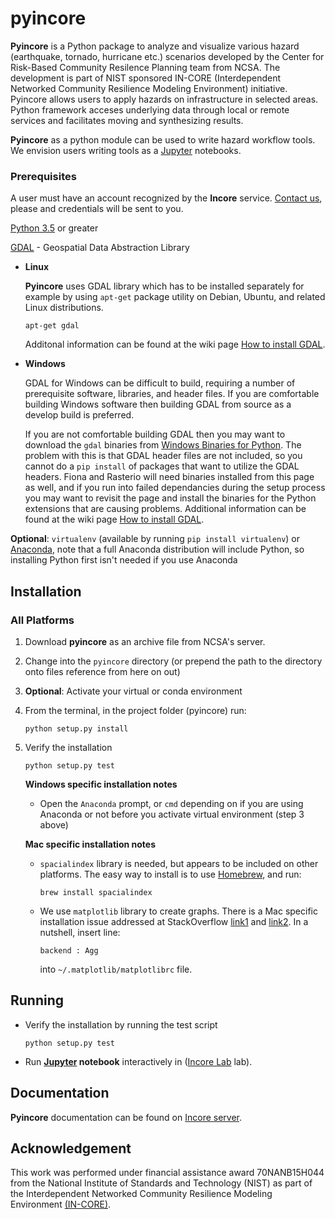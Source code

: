 # pyincore

**Pyincore** is a Python package to analyze and visualize various hazard (earthquake, tornado, hurricane etc.) 
scenarios developed by the Center for Risk-Based Community Resilence Planning team from NCSA. 
The development is part of NIST sponsored IN-CORE (Interdependent Networked Community Resilience Modeling 
Environment) initiative. Pyincore allows users to apply hazards on infrastructure in selected areas. 
Python framework acceses underlying data through local or remote services and facilitates moving 
and synthesizing results.
                      
**Pyincore** as a python module can be used to write hazard workflow tools. We envision users writing tools 
as a [Jupyter](https://jupyter.org/) notebooks.

### Prerequisites

A user must have an account recognized by the **Incore** service. [Contact us](https://incore.ncsa.illinois.edu), please 
and credentials will be sent to you.

[Python 3.5](https://www.python.org) or greater

[GDAL](https://www.gdal.org) - Geospatial Data Abstraction Library

- **Linux** 

    **Pyincore** uses GDAL library which has to be installed separately for example by using `apt-get` package utility 
    on Debian, Ubuntu, and related Linux distributions.
    ```
    apt-get gdal
    ```
    Additonal information can be found  at the wiki page [How to install GDAL](https://github.com/domlysz/BlenderGIS/wiki/How-to-install-GDAL).
- **Windows**

    GDAL for Windows can be difficult to build, requiring a number of prerequisite software, libraries, and header files. 
    If you are comfortable building Windows software then building GDAL from source as a develop build is preferred.
    
    If you are not comfortable building GDAL then you may want to download the `gdal` binaries 
    from [Windows Binaries for Python](https://www.lfd.uci.edu/~gohlke/pythonlibs/). 
    The problem with this is that GDAL header files 
    are not included, so you cannot do a `pip install` of packages that want to utilize 
    the GDAL headers. Fiona and Rasterio will need binaries installed from this page as well, 
    and if you run into failed dependancies during the setup process you may want to revisit 
    the page and install the binaries for the Python extensions that are causing problems. 
    Additional information can be found at the wiki page [How to install GDAL](https://github.com/domlysz/BlenderGIS/wiki/How-to-install-GDAL).


**Optional**: `virtualenv` (available by running `pip install virtualenv`) or [Anaconda](https://www.anaconda.com/distribution/), 
note that a full Anaconda distribution will include Python, so installing Python first isn't needed if you use Anaconda

## Installation

### All Platforms

1. Download **pyincore** as an archive file from NCSA's server.
2. Change into the ```pyincore``` directory (or prepend the path to the directory onto files reference from here on out)
3. **Optional**: Activate your virtual or conda environment
4. From the terminal, in the project folder (pyincore) run:
    ```
    python setup.py install
    ```
5. Verify the installation
    ```
    python setup.py test
    ```

    **Windows specific installation notes**
    
    - Open the `Anaconda` prompt, or `cmd` depending on if you are using Anaconda or not before you activate 
    virtual environment (step 3 above)

    **Mac specific installation notes**

    - `spacialindex` library is needed, but appears to be included on other platforms. The easy way to install 
    is to use [Homebrew](https://brew.sh/), and run:
        ```
        brew install spacialindex
        ```
    - We use `matplotlib` library to create graphs. There is a Mac specific installation issue addressed at 
    StackOverflow [link1](https://stackoverflow.com/questions/4130355/python-matplotlib-framework-under-macosx) and 
    [link2](https://stackoverflow.com/questions/21784641/installation-issue-with-matplotlib-python). In a nutshell, 
    insert line:
        ```
        backend : Agg
        ```
        into `~/.matplotlib/matplotlibrc` file.

## Running

- Verify the installation by running the test script
    ```
    python setup.py test
    ```
- Run **[Jupyter](https://jupyter.org/) notebook** interactively in ([Incore Lab](https://incore-jupyter.ncsa.illinois.edu/hub/login) lab).

## Documentation

**Pyincore** documentation can be found on [Incore server](http://incore2.ncsa.illinois.edu/).


## Acknowledgement
This work was performed under financial assistance award 70NANB15H044 from 
the National Institute of Standards and Technology (NIST) as part of 
the Interdependent Networked Community Resilience Modeling 
Environment [(IN-CORE)](http://resilience.colostate.edu/in_core.shtml).